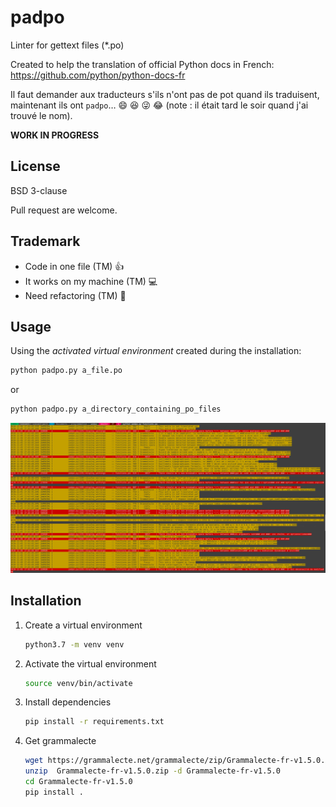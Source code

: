 # padpo

Linter for gettext files (*.po)

Created to help the translation of official Python docs in French: https://github.com/python/python-docs-fr

Il faut demander aux traducteurs s'ils n'ont pas de pot quand ils traduisent, maintenant ils ont `padpo`…
:smile: :laughing: :stuck_out_tongue_winking_eye: :joy: (note : il était tard le soir quand j'ai trouvé le nom).

**WORK IN PROGRESS**

## License

BSD 3-clause

Pull request are welcome.

## Trademark

* Code in one file (TM) :+1:
* It works on my machine (TM) :computer:
* Need refactoring (TM) :construction_worker:

## Usage

Using the *activated virtual environment* created during the installation:

```bash
python padpo.py a_file.po
```

or

```bash
python padpo.py a_directory_containing_po_files
```

![Screenshot](screenshot.png)

## Installation

1. Create a virtual environment
   ```bash
   python3.7 -m venv venv
   ```
2. Activate the virtual environment
   ```bash
   source venv/bin/activate
   ```
3. Install dependencies
   ```bash
   pip install -r requirements.txt
   ```
4. Get grammalecte
   ```bash
   wget https://grammalecte.net/grammalecte/zip/Grammalecte-fr-v1.5.0.zip
   unzip  Grammalecte-fr-v1.5.0.zip -d Grammalecte-fr-v1.5.0
   cd Grammalecte-fr-v1.5.0
   pip install .
   ```